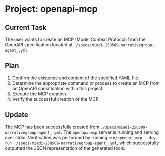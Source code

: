# Project: openapi-mcp

## Current Task
The user wants to create an MCP (Model Context Protocol) from the OpenAPI specification located at `./specs/miadi-250509-narrativegroup-agent_.yml`.

## Plan
1. Confirm the existence and content of the specified YAML file.
2. Determine the appropriate command or process to create an MCP from an OpenAPI specification within this project.
3. Execute the MCP creation.
4. Verify the successful creation of the MCP.

## Update
The MCP has been successfully created from `./specs/miadi-250509-narrativegroup-agent_.yml`. The `openapi-mcp` server is running and serving over stdio. Verification was performed by running `bin/openapi-mcp --dry-run ./specs/miadi-250509-narrativegroup-agent_.yml`, which successfully outputted the JSON representation of the generated tools.
